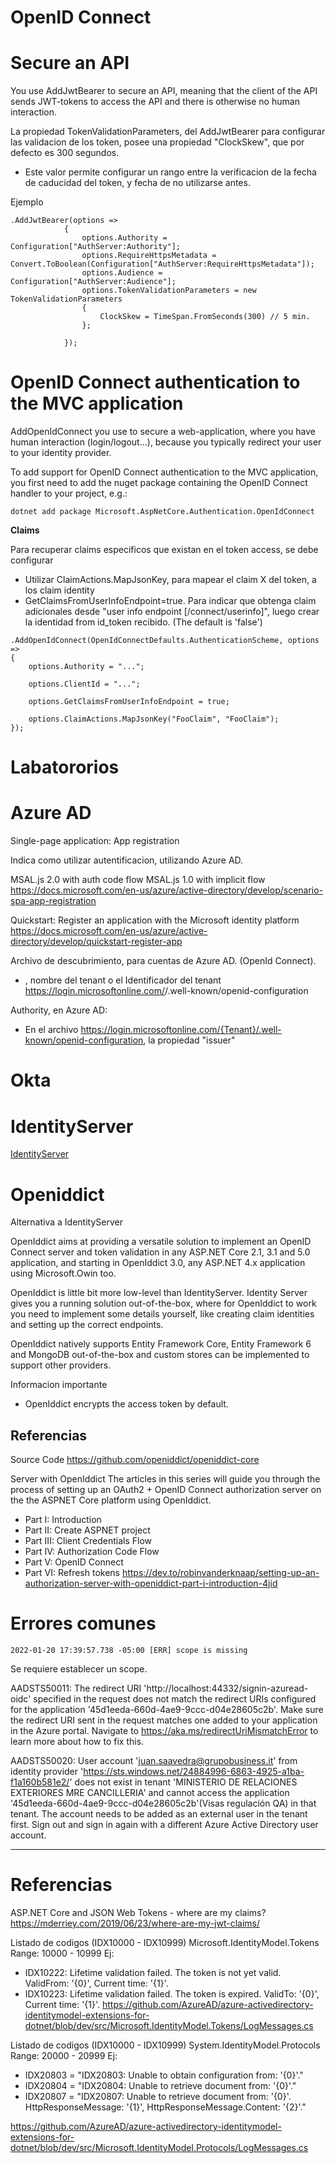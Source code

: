 # OpenID Connect
 
# Secure an API

You use AddJwtBearer to secure an API, meaning that the client of the API sends JWT-tokens to access the API and there is otherwise no human interaction.



La propiedad TokenValidationParameters, del AddJwtBearer para configurar las validacion de los token, posee una propiedad "ClockSkew", que por defecto es 300 segundos.

- Este valor permite configurar un rango entre la verificacion de la fecha de caducidad del token, y fecha de no utilizarse antes.


Ejemplo

```
.AddJwtBearer(options =>
            {
                options.Authority = Configuration["AuthServer:Authority"];
                options.RequireHttpsMetadata = Convert.ToBoolean(Configuration["AuthServer:RequireHttpsMetadata"]);
                options.Audience = Configuration["AuthServer:Audience"];
                options.TokenValidationParameters = new TokenValidationParameters
                {
                    ClockSkew = TimeSpan.FromSeconds(300) // 5 min.
                };

            });
```


# OpenID Connect authentication to the MVC application

AddOpenIdConnect you use to secure a web-application, where you have human interaction (login/logout...), because you typically redirect your user to your identity provider.

To add support for OpenID Connect authentication to the MVC application, you first need to add the nuget package containing the OpenID Connect handler to your project, e.g.:

```
dotnet add package Microsoft.AspNetCore.Authentication.OpenIdConnect
```

**Claims**

Para recuperar claims especificos que existan en el token access, se debe configurar
- Utilizar ClaimActions.MapJsonKey, para mapear el claim X del token, a los claim identity
- GetClaimsFromUserInfoEndpoint=true. Para indicar que obtenga claim adicionales desde "user info endpoint [/connect/userinfo]", luego crear la identidad from id_token recibido. (The default is 'false')


```
.AddOpenIdConnect(OpenIdConnectDefaults.AuthenticationScheme, options =>
{
	options.Authority = "...";

	options.ClientId = "..."; 

	options.GetClaimsFromUserInfoEndpoint = true; 
	
	options.ClaimActions.MapJsonKey("FooClaim", "FooClaim"); 
});
```

# Labatororios

# Azure AD

Single-page application: App registration

Indica como utilizar autentificacion, utilizando Azure AD.

MSAL.js 2.0 with auth code flow
MSAL.js 1.0 with implicit flow
https://docs.microsoft.com/en-us/azure/active-directory/develop/scenario-spa-app-registration


Quickstart: Register an application with the Microsoft identity platform
https://docs.microsoft.com/en-us/azure/active-directory/develop/quickstart-register-app


Archivo de descubrimiento, para cuentas de Azure AD. (OpenId Connect).
- <TENANT-NAME>, nombre del tenant o el Identificador del tenant
https://login.microsoftonline.com/<TENANT-NAME>/.well-known/openid-configuration


Authority, en Azure AD: 
- En el archivo https://login.microsoftonline.com/{Tenant}/.well-known/openid-configuration, la propiedad "issuer"


# Okta

# IdentityServer

[IdentityServer](IdentityServer.md)

# Openiddict

Alternativa a  IdentityServer

OpenIddict aims at providing a versatile solution to implement an OpenID Connect server and token validation in any ASP.NET Core 2.1, 3.1 and 5.0 application, and starting in OpenIddict 3.0, any ASP.NET 4.x application using Microsoft.Owin too.

OpenIddict is little bit more low-level than IdentityServer. Identity Server gives you a running solution out-of-the-box, where for OpenIddict to work you need to implement some details yourself, like creating claim identities and setting up the correct endpoints. 


OpenIddict natively supports Entity Framework Core, Entity Framework 6 and MongoDB out-of-the-box and custom stores can be implemented to support other providers.

Informacion importante
- OpenIddict encrypts the access token by default.



## Referencias

Source Code
https://github.com/openiddict/openiddict-core


Server with OpenIddict
The articles in this series will guide you through the process of setting up an OAuth2 + OpenID Connect authorization server on the the ASPNET Core platform using OpenIddict.
-    Part I: Introduction
-    Part II: Create ASPNET project
-    Part III: Client Credentials Flow
-    Part IV: Authorization Code Flow
-    Part V: OpenID Connect
-    Part VI: Refresh tokens
https://dev.to/robinvanderknaap/setting-up-an-authorization-server-with-openiddict-part-i-introduction-4jid



# Errores comunes

```
2022-01-20 17:39:57.738 -05:00 [ERR] scope is missing
```

Se requiere establecer un scope.



AADSTS50011: The redirect URI 'http://localhost:44332/signin-azuread-oidc' specified in the request does not match the redirect URIs configured for the application '45d1eeda-660d-4ae9-9ccc-d04e28605c2b'. Make sure the redirect URI sent in the request matches one added to your application in the Azure portal. Navigate to https://aka.ms/redirectUriMismatchError to learn more about how to fix this. 


AADSTS50020: User account 'juan.saavedra@grupobusiness.it' from identity provider 'https://sts.windows.net/24884996-6863-4925-a1ba-f1a160b581e2/' does not exist in tenant 'MINISTERIO DE RELACIONES EXTERIORES MRE CANCILLERIA' and cannot access the application '45d1eeda-660d-4ae9-9ccc-d04e28605c2b'(Visas regulación QA) in that tenant. The account needs to be added as an external user in the tenant first. Sign out and sign in again with a different Azure Active Directory user account.


------------

# Referencias

ASP.NET Core and JSON Web Tokens - where are my claims?
https://mderriey.com/2019/06/23/where-are-my-jwt-claims/


 

Listado de codigos (IDX10000 - IDX10999)
Microsoft.IdentityModel.Tokens
Range: 10000 - 10999 
Ej:
- IDX10222: Lifetime validation failed. The token is not yet valid. ValidFrom: '{0}', Current time: '{1}'.
- IDX10223: Lifetime validation failed. The token is expired. ValidTo: '{0}', Current time: '{1}'.
https://github.com/AzureAD/azure-activedirectory-identitymodel-extensions-for-dotnet/blob/dev/src/Microsoft.IdentityModel.Tokens/LogMessages.cs


Listado de codigos (IDX10000 - IDX10999)
System.IdentityModel.Protocols
Range: 20000 - 20999
Ej:
- IDX20803 = "IDX20803: Unable to obtain configuration from: '{0}'."
- IDX20804 = "IDX20804: Unable to retrieve document from: '{0}'."
- IDX20807 = "IDX20807: Unable to retrieve document from: '{0}'. HttpResponseMessage: '{1}', HttpResponseMessage.Content: '{2}'."

https://github.com/AzureAD/azure-activedirectory-identitymodel-extensions-for-dotnet/blob/dev/src/Microsoft.IdentityModel.Protocols/LogMessages.cs


